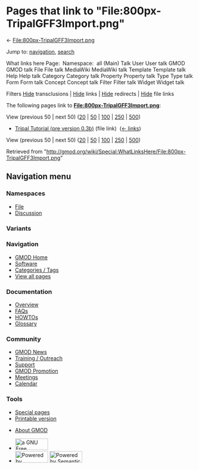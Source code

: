 <div id="mw-page-base" class="noprint">

</div>

<div id="mw-head-base" class="noprint">

</div>

<div id="content" class="mw-body" role="main">

<span id="top"></span>

<div id="mw-js-message" style="display:none;">

</div>



# <span dir="auto">Pages that link to "File:800px-TripalGFF3Import.png"</span>

<div id="bodyContent">

<div id="contentSub">

←
[File:800px-TripalGFF3Import.png](/wiki/File:800px-TripalGFF3Import.png "File:800px-TripalGFF3Import.png")

</div>

<div id="jump-to-nav" class="mw-jump">

Jump to: [navigation](#mw-navigation), [search](#p-search)

</div>

<div id="mw-content-text">

What links here Page:  Namespace:  all (Main) Talk User User talk GMOD
GMOD talk File File talk MediaWiki MediaWiki talk Template Template talk
Help Help talk Category Category talk Property Property talk Type Type
talk Form Form talk Concept Concept talk Filter Filter talk Widget
Widget talk

Filters
[Hide](/mediawiki/index.php?title=Special:WhatLinksHere/File:800px-TripalGFF3Import.png&hidetrans=1 "Special:WhatLinksHere/File:800px-TripalGFF3Import.png")
transclusions \|
[Hide](/mediawiki/index.php?title=Special:WhatLinksHere/File:800px-TripalGFF3Import.png&hidelinks=1 "Special:WhatLinksHere/File:800px-TripalGFF3Import.png")
links \|
[Hide](/mediawiki/index.php?title=Special:WhatLinksHere/File:800px-TripalGFF3Import.png&hideredirs=1 "Special:WhatLinksHere/File:800px-TripalGFF3Import.png")
redirects \|
[Hide](/mediawiki/index.php?title=Special:WhatLinksHere/File:800px-TripalGFF3Import.png&hideimages=1 "Special:WhatLinksHere/File:800px-TripalGFF3Import.png")
file links

The following pages link to
**[File:800px-TripalGFF3Import.png](/wiki/File:800px-TripalGFF3Import.png "File:800px-TripalGFF3Import.png")**:

View (previous 50 \| next 50)
([20](/mediawiki/index.php?title=Special:WhatLinksHere/File:800px-TripalGFF3Import.png&limit=20 "Special:WhatLinksHere/File:800px-TripalGFF3Import.png")
\|
[50](/mediawiki/index.php?title=Special:WhatLinksHere/File:800px-TripalGFF3Import.png&limit=50 "Special:WhatLinksHere/File:800px-TripalGFF3Import.png")
\|
[100](/mediawiki/index.php?title=Special:WhatLinksHere/File:800px-TripalGFF3Import.png&limit=100 "Special:WhatLinksHere/File:800px-TripalGFF3Import.png")
\|
[250](/mediawiki/index.php?title=Special:WhatLinksHere/File:800px-TripalGFF3Import.png&limit=250 "Special:WhatLinksHere/File:800px-TripalGFF3Import.png")
\|
[500](/mediawiki/index.php?title=Special:WhatLinksHere/File:800px-TripalGFF3Import.png&limit=500 "Special:WhatLinksHere/File:800px-TripalGFF3Import.png"))

- [Tripal Tutorial (pre version
  0.3b)](/wiki/Tripal_Tutorial_(pre_version_0.3b) "Tripal Tutorial (pre version 0.3b)")
  (file link) ‎ <span class="mw-whatlinkshere-tools">([←
  links](/mediawiki/index.php?title=Special:WhatLinksHere&target=Tripal+Tutorial+%28pre+version+0.3b%29 "Special:WhatLinksHere"))</span>

View (previous 50 \| next 50)
([20](/mediawiki/index.php?title=Special:WhatLinksHere/File:800px-TripalGFF3Import.png&limit=20 "Special:WhatLinksHere/File:800px-TripalGFF3Import.png")
\|
[50](/mediawiki/index.php?title=Special:WhatLinksHere/File:800px-TripalGFF3Import.png&limit=50 "Special:WhatLinksHere/File:800px-TripalGFF3Import.png")
\|
[100](/mediawiki/index.php?title=Special:WhatLinksHere/File:800px-TripalGFF3Import.png&limit=100 "Special:WhatLinksHere/File:800px-TripalGFF3Import.png")
\|
[250](/mediawiki/index.php?title=Special:WhatLinksHere/File:800px-TripalGFF3Import.png&limit=250 "Special:WhatLinksHere/File:800px-TripalGFF3Import.png")
\|
[500](/mediawiki/index.php?title=Special:WhatLinksHere/File:800px-TripalGFF3Import.png&limit=500 "Special:WhatLinksHere/File:800px-TripalGFF3Import.png"))

</div>

<div class="printfooter">

Retrieved from
"<http://gmod.org/wiki/Special:WhatLinksHere/File:800px-TripalGFF3Import.png>"

</div>

<div id="catlinks" class="catlinks catlinks-allhidden">

</div>

<div class="visualClear">

</div>

</div>

</div>

<div id="mw-navigation">

## Navigation menu

<div id="mw-head">



<div id="left-navigation">

<div id="p-namespaces" class="vectorTabs" role="navigation"
aria-labelledby="p-namespaces-label">

### Namespaces

- <span id="ca-nstab-image"><a href="/wiki/File:800px-TripalGFF3Import.png" accesskey="c"
  title="View the file page [c]">File</a></span>
- <span id="ca-talk"><a
  href="/mediawiki/index.php?title=File_talk:800px-TripalGFF3Import.png&amp;action=edit&amp;redlink=1"
  accesskey="t"
  title="Discussion about the content page [t]">Discussion</a></span>

</div>

<div id="p-variants" class="vectorMenu emptyPortlet" role="navigation"
aria-labelledby="p-variants-label">

### 

### Variants[](#)

<div class="menu">

</div>

</div>

</div>

<div id="right-navigation">





</div>



</div>

</div>

</div>

<div id="mw-panel">

<div id="p-logo" role="banner">

<a href="/wiki/Main_Page"
style="background-image: url(http://gmod.org/images/GMOD-cogs.png);"
title="Visit the main page"></a>

</div>

<div id="p-Navigation" class="portal" role="navigation"
aria-labelledby="p-Navigation-label">

### Navigation

<div class="body">

- <span id="n-GMOD-Home">[GMOD Home](/wiki/Main_Page)</span>
- <span id="n-Software">[Software](/wiki/GMOD_Components)</span>
- <span id="n-Categories-.2F-Tags">[Categories /
  Tags](/wiki/Categories)</span>
- <span id="n-View-all-pages">[View all
  pages](/wiki/Special:AllPages)</span>

</div>

</div>

<div id="p-Documentation" class="portal" role="navigation"
aria-labelledby="p-Documentation-label">

### Documentation

<div class="body">

- <span id="n-Overview">[Overview](/wiki/Overview)</span>
- <span id="n-FAQs">[FAQs](/wiki/Category:FAQ)</span>
- <span id="n-HOWTOs">[HOWTOs](/wiki/Category:HOWTO)</span>
- <span id="n-Glossary">[Glossary](/wiki/Glossary)</span>

</div>

</div>

<div id="p-Community" class="portal" role="navigation"
aria-labelledby="p-Community-label">

### Community

<div class="body">

- <span id="n-GMOD-News">[GMOD News](/wiki/GMOD_News)</span>
- <span id="n-Training-.2F-Outreach">[Training /
  Outreach](/wiki/Training_and_Outreach)</span>
- <span id="n-Support">[Support](/wiki/Support)</span>
- <span id="n-GMOD-Promotion">[GMOD
  Promotion](/wiki/GMOD_Promotion)</span>
- <span id="n-Meetings">[Meetings](/wiki/Meetings)</span>
- <span id="n-Calendar">[Calendar](/wiki/Calendar)</span>

</div>

</div>

<div id="p-tb" class="portal" role="navigation"
aria-labelledby="p-tb-label">

### Tools

<div class="body">

- <span id="t-specialpages"><a href="/wiki/Special:SpecialPages" accesskey="q"
  title="A list of all special pages [q]">Special pages</a></span>
- <span id="t-print"><a
  href="/mediawiki/index.php?title=Special:WhatLinksHere/File:800px-TripalGFF3Import.png&amp;printable=yes"
  rel="alternate" accesskey="p"
  title="Printable version of this page [p]">Printable version</a></span>

</div>

</div>

</div>

</div>

<div id="footer" role="contentinfo">

- <span id="footer-places-about">[About
  GMOD](/wiki/GMOD:About "GMOD:About")</span>

<!-- -->

- <span id="footer-copyrightico">[<img src="http://www.gnu.org/graphics/gfdl-logo-small.png" width="88"
  height="31" alt="a GNU Free Documentation License" />](http://www.gnu.org/licenses/fdl-1.3.html)</span>
- <span id="footer-poweredbyico">[<img src="/mediawiki/skins/common/images/poweredby_mediawiki_88x31.png"
  width="88" height="31" alt="Powered by MediaWiki" />](//www.mediawiki.org/)
  [<img
  src="/mediawiki/extensions/SemanticMediaWiki/includes/../resources/images/smw_button.png"
  width="88" height="31" alt="Powered by Semantic MediaWiki" />](https://www.semantic-mediawiki.org/wiki/Semantic_MediaWiki)</span>

<div style="clear:both">

</div>

</div>
